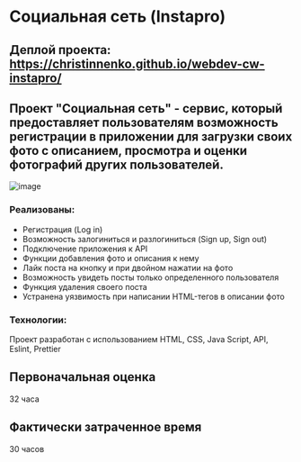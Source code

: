 # Социальная сеть (Instapro)

## Деплой проекта: https://christinnenko.github.io/webdev-cw-instapro/

## Проект "Социальная сеть" - сервис, который предоставляет пользователям возможность регистрации в приложении для загрузки своих фото с описанием, просмотра и оценки фотографий других пользователей.

![image](https://github.com/Christinnenko/webdev-cw-instapro/assets/135636897/fba4a4fb-bf0b-459f-8cd8-eb4b72320633)

### Реализованы:

- Регистрация (Log in)
- Возможность залогиниться и разлогиниться (Sign up, Sign out)
- Подключение приложения к API 
- Функции добавления фото и описания к нему
- Лайк поста на кнопку и при двойном нажатии на фото
- Возможность увидеть посты только определенного пользователя
- Функция удаления своего поста
- Устранена уязвимость при написании HTML-тегов в описании фото


### Технологии:
Проект разработан с использованием HTML, CSS, Java Script, API, Eslint, Prettier

## Первоначальная оценка

32 часа

## Фактически затраченное время

30 часов

